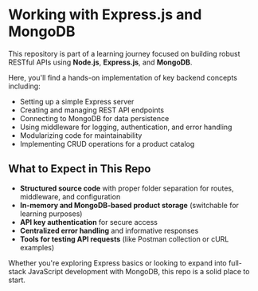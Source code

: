 
# Working with Express.js and MongoDB

This repository is part of a learning journey focused on building robust RESTful APIs using **Node.js**, **Express.js**, and **MongoDB**.  

Here, you'll find a hands-on implementation of key backend concepts including:

- Setting up a simple Express server
- Creating and managing REST API endpoints
- Connecting to MongoDB for data persistence
- Using middleware for logging, authentication, and error handling
- Modularizing code for maintainability
- Implementing CRUD operations for a product catalog

## What to Expect in This Repo

- **Structured source code** with proper folder separation for routes, middleware, and configuration  
- **In-memory and MongoDB-based product storage** (switchable for learning purposes)  
- **API key authentication** for secure access  
- **Centralized error handling** and informative responses  
- **Tools for testing API requests** (like Postman collection or cURL examples)

Whether you're exploring Express basics or looking to expand into full-stack JavaScript development with MongoDB, this repo is a solid place to start.
